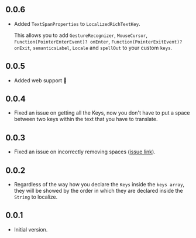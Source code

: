 ## 0.0.6

- Added `TextSpanProperties` to `LocalizedRichTextKey`.

  This allows you to add `GestureRecognizer`, `MouseCursor`, `Function(PointerEnterEvent)? onEnter`, `Function(PointerExitEvent)? onExit`, `semanticsLabel`, `Locale` and `spellOut` to your custom `keys`.

## 0.0.5

- Added web support 🎉

## 0.0.4

- Fixed an issue on getting all the Keys, now you don't have to put a space between two keys within the text that you have to translate.

## 0.0.3

- Fixed an issue on incorrectly removing spaces ([issue link](https://github.com/LaTrita97/localized_rich_text/issues/2)).

## 0.0.2

- Regardless of the way how you declare the `Keys` inside the `keys array`, they will be showed by the order in which they are declared inside the `String` to localize.

## 0.0.1

- Initial version.
